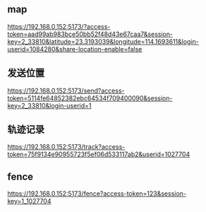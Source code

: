 ## map 

https://192.168.0.152:5173/?access-token=aad99ab983bce50bb52f48d43e67caa7&session-key=2_33810&latitude=23.3193039&longitude=114.1693611&login-userid=1084280&share-location-enable=false

## 发送位置

https://192.168.0.152:5173/send?access-token=5114fe64852382ebc64534f709400090&session-key=2_33810&login-userid=1

## 轨迹记录

https://192.168.0.152:5173/track?access-token=75f9134e90955723f5ef06d533117ab2&userid=1027704

## fence

https://192.168.0.152:5173/fence?access-token=123&session-key=1_1027704